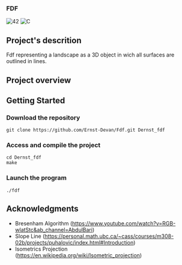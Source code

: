 ### FDF
![42](https://img.shields.io/badge/-42-black?style=for-the-badge&logo=42&logoColor=white) ![C](https://img.shields.io/badge/c-%2300599C.svg?style=for-the-badge&logo=c&logoColor=white)

## Project's descrition
Fdf representing a landscape as a 3D object in wich all surfaces are outlined in lines.

## Project overview

## Getting Started
### Download the repository
```
git clone https://github.com/Ernst-Devan/Fdf.git Dernst_fdf
```
### Access and compile the project
```
cd Dernst_fdf
make
```
### Launch the program
```
./fdf
```
## Acknowledgments

- Bresenham Algorithm (https://www.youtube.com/watch?v=RGB-wlatStc&ab_channel=AbdulBari)
- Slope Line (https://personal.math.ubc.ca/~cass/courses/m308-02b/projects/puhalovic/index.html#Introduction)
- Isometrics Projection (https://en.wikipedia.org/wiki/Isometric_projection)
